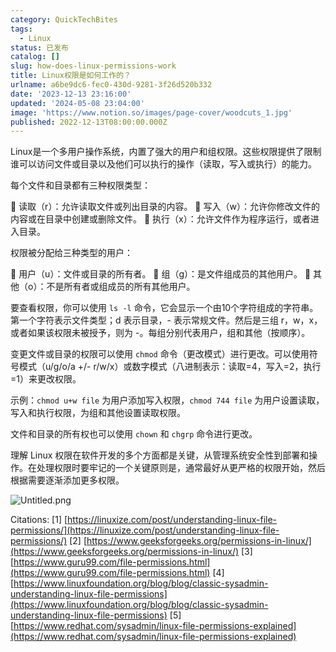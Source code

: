 ```yaml
---
category: QuickTechBites
tags:
  - Linux
status: 已发布
catalog: []
slug: how-does-linux-permissions-work
title: Linux权限是如何工作的？
urlname: a6be9dc6-fec0-430d-9281-3f26d520b332
date: '2023-12-13 23:16:00'
updated: '2024-05-08 23:04:00'
image: 'https://www.notion.so/images/page-cover/woodcuts_1.jpg'
published: 2022-12-13T08:00:00.000Z
---
```


Linux是一个多用户操作系统，内置了强大的用户和组权限。这些权限提供了限制谁可以访问文件或目录以及他们可以执行的操作（读取，写入或执行）的能力。


每个文件和目录都有三种权限类型：


🔸 读取（r）：允许读取文件或列出目录的内容。
🔸 写入（w）：允许你修改文件的内容或在目录中创建或删除文件。
🔸 执行（x）：允许文件作为程序运行，或者进入目录。


权限被分配给三种类型的用户：


🔸 用户（u）：文件或目录的所有者。
🔸 组（g）：是文件组成员的其他用户。
🔸 其他（o）：不是所有者或组成员的所有其他用户。


要查看权限，你可以使用 `ls -l` 命令，它会显示一个由10个字符组成的字符串。第一个字符表示文件类型；d 表示目录，- 表示常规文件。然后是三组 r，w，x，或者如果该权限未被授予，则为 -。每组分别代表用户，组和其他（按顺序）。


变更文件或目录的权限可以使用 `chmod` 命令（更改模式）进行更改。可以使用符号模式（u/g/o/a +/- r/w/x）或数字模式（八进制表示：读取=4，写入=2，执行=1）来更改权限。


示例：`chmod u+w file` 为用户添加写入权限，`chmod 744 file` 为用户设置读取，写入和执行权限，为组和其他设置读取权限。


文件和目录的所有权也可以使用 `chown` 和 `chgrp` 命令进行更改。


理解 Linux 权限在软件开发的多个方面都是关键，从管理系统安全性到部署和操作。在处理权限时要牢记的一个关键原则是，通常最好从更严格的权限开始，然后根据需要逐渐添加更多权限。


![Untitled.png](https://prod-files-secure.s3.us-west-2.amazonaws.com/5d24fe63-e567-4804-86f9-9fdc62e13082/332b89ee-9c33-4950-8a69-32c3d1ff2c69/Untitled.png?X-Amz-Algorithm=AWS4-HMAC-SHA256&X-Amz-Content-Sha256=UNSIGNED-PAYLOAD&X-Amz-Credential=ASIAZI2LB466QY3CB565%2F20250301%2Fus-west-2%2Fs3%2Faws4_request&X-Amz-Date=20250301T053710Z&X-Amz-Expires=3600&X-Amz-Security-Token=IQoJb3JpZ2luX2VjEGQaCXVzLXdlc3QtMiJHMEUCIFoMY2Qf%2Fix63tag7fSY4Zu%2BE%2Bgom8WaGxpYuPVVOqFkAiEA41iJlXEePN2BWqBIxdU1ShAe7dLnn6z8m10q4bs9kzcqiAQInf%2F%2F%2F%2F%2F%2F%2F%2F%2F%2FARAAGgw2Mzc0MjMxODM4MDUiDJruPDthEzIsmWTZUSrcAyLE9QR94o1z1DRixw6VcZvAdszhxQhPkO2H13ZCsU%2BWopk9QAJZrRL43m%2BqjTEpNzelGZonBq2XegJUYX29%2BZE8VinBxRuLGVnHTkpEJDYNTlP%2FwURFP30EoVXff%2BrNTox5s9ZjPP1CNVxRlurcP96hbT%2FjaonOYxqF8Zeh4oZGSl0VD1ml1eub%2BilE5rBH2imlShAhFKSIhKrK%2Bk1yemWRNvXZIQlsdNUsO25OQJIq%2FAZoiUd69OTzObNEIOyvun36uTqO8xp6jS7AiXmOmSYOKIiGO9lgaEaUXWphCkq1jTfMx1dx4oX3mBvMzmlxbjI598ObFzMWyUi%2F2Yy%2FnvVBgPhPIQqTwqjF6UzAPppHG8Hf8Gw4pqDVvm7NFJYCjqNpa7csArDi6GQ5Zb5Dsi14UdHacmaIK75WUiJxH0Q35W1xktQPagsX8JJAP%2Fva0fmCzAlcGADzoo2Jkn8%2FfdKg6J6ZTEKiybBWg%2FG4zLFPKQp00jhrfs6ByCMTQlZViqemdvufdOt5PUvnCRy%2Bn0bg9RKMTWflmFrMPaoSFk0ETmjOGoPgRTfFNXsX8%2B8aei3zl4zrEiSrpPg59Cwggk0htYsN%2BRxuwx43wDLJuroQubfEBq5slJGd3F8aMLCPir4GOqUByvDVQXRihvw1ZdmJrRdoXGCk3D7zRQ72CwjNXyQBvcCdfRb8FroF5AWEnZZK4fl3kcznOhopZ3lD2x00XjPnzJLg3JQ74wOLXL1s4ZyUwoSl2LzzNCkpo2WAz6AFx4vVDdxzSBqQZYPT9r%2BVpN5tcsFpK%2FhoQBtCLarB2IlryWWDE%2BuA1EMX7xdpmR2wyUhUarCnef82ELhwrXqdrkhOcRQkqy7B&X-Amz-Signature=b68d0d972cf036ec2f92af8a8694e2a1e18445601736817b025bb4eb70f509e0&X-Amz-SignedHeaders=host&x-id=GetObject)


Citations:
[1] [https://linuxize.com/post/understanding-linux-file-permissions/](https://linuxize.com/post/understanding-linux-file-permissions/)
[2] [https://www.geeksforgeeks.org/permissions-in-linux/](https://www.geeksforgeeks.org/permissions-in-linux/)
[3] [https://www.guru99.com/file-permissions.html](https://www.guru99.com/file-permissions.html)
[4] [https://www.linuxfoundation.org/blog/blog/classic-sysadmin-understanding-linux-file-permissions](https://www.linuxfoundation.org/blog/blog/classic-sysadmin-understanding-linux-file-permissions)
[5] [https://www.redhat.com/sysadmin/linux-file-permissions-explained](https://www.redhat.com/sysadmin/linux-file-permissions-explained)


